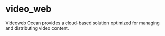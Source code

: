 # video_web
 Videoweb Ocean provides a cloud-based solution optimized for managing and distributing video content.

